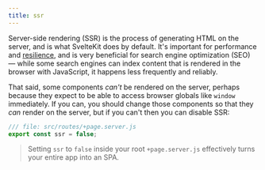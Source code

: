 ```yaml
---
title: ssr
---
```


Server-side rendering (SSR) is the process of generating HTML on the server, and is what SvelteKit does by default. It's important for performance and [resilience](https://kryogenix.org/code/browser/everyonehasjs.html), and is very beneficial for search engine optimization (SEO) — while some search engines can index content that is rendered in the browser with JavaScript, it happens less frequently and reliably.

That said, some components _can't_ be rendered on the server, perhaps because they expect to be able to access browser globals like `window` immediately. If you can, you should change those components so that they _can_ render on the server, but if you can't then you can disable SSR:

```js
/// file: src/routes/+page.server.js
export const ssr = false;
```

> Setting `ssr` to `false` inside your root `+page.server.js` effectively turns your entire app into an SPA.
